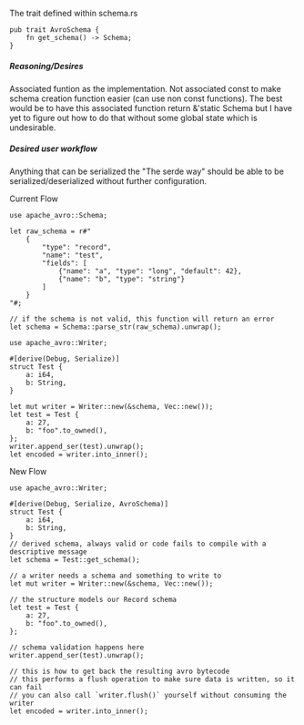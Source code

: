 The trait defined within schema.rs
```
pub trait AvroSchema {
    fn get_schema() -> Schema;
}
```

##### Reasoning/Desires 
Associated funtion as the implementation. Not associated const to make schema creation function easier (can use non const functions). The best would be to have this associated function return &'static Schema but I have yet to figure out how to do that without some global state which is undesirable. 

##### Desired user workflow 
Anything that can be serialized the "The serde way" should be able to be serialized/deserialized without further configuration. 

Current Flow
```
use apache_avro::Schema;

let raw_schema = r#"
    {
        "type": "record",
        "name": "test",
        "fields": [
            {"name": "a", "type": "long", "default": 42},
            {"name": "b", "type": "string"}
        ]
    }
"#;

// if the schema is not valid, this function will return an error
let schema = Schema::parse_str(raw_schema).unwrap();

use apache_avro::Writer;

#[derive(Debug, Serialize)]
struct Test {
    a: i64,
    b: String,
}

let mut writer = Writer::new(&schema, Vec::new());
let test = Test {
    a: 27,
    b: "foo".to_owned(),
};
writer.append_ser(test).unwrap();
let encoded = writer.into_inner();
```

New Flow
```
use apache_avro::Writer;

#[derive(Debug, Serialize, AvroSchema)]
struct Test {
    a: i64,
    b: String,
}
// derived schema, always valid or code fails to compile with a descriptive message
let schema = Test::get_schema();

// a writer needs a schema and something to write to
let mut writer = Writer::new(&schema, Vec::new());

// the structure models our Record schema
let test = Test {
    a: 27,
    b: "foo".to_owned(),
};

// schema validation happens here
writer.append_ser(test).unwrap();

// this is how to get back the resulting avro bytecode
// this performs a flush operation to make sure data is written, so it can fail
// you can also call `writer.flush()` yourself without consuming the writer
let encoded = writer.into_inner();
```